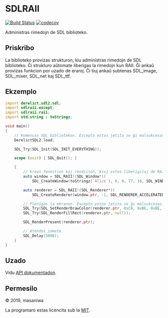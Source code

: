 # SDLRAII

[![Build Status](https://travis-ci.com/masaniwasdp/SDLRAII.svg?branch=master)](https://travis-ci.com/github/masaniwasdp/SDLRAII)
[![codecov](https://codecov.io/gh/masaniwasdp/SDLRAII/branch/master/graph/badge.svg)](https://codecov.io/gh/masaniwasdp/SDLRAII)

Administras rimedojn de SDL biblioteko.

## Priskribo

La biblioteko provizas strukturon, kiu administras rimedojn de SDL biblioteko.
Ĉi strukturo aŭtomate liberigas la rimedojn kun RAII.
Ĝi ankaŭ provizas funkcion por uzado de eraroj.
Ĉi tiuj ankaŭ subtenas SDL_image, SDL_mixer, SDL_net kaj SDL_ttf.

## Ekzemplo

``` d
import derelict.sdl2.sdl;
import sdlraii.except;
import sdlraii.raii;
import std.string : toStringz;

void main()
{
    // Komencas SDL bibliotekon. Escepto estas ĵetita se ĝi malsukcesas.
    DerelictSDL2.load;

    SDL_Try(SDL_Init(SDL_INIT_EVERYTHING));

    scope (exit) { SDL_Quit(); }

    {
        // Kreas fenestron kaj rendiston, kiuj estos liberigitaj de RAII.
        auto window = SDL_RAII!(SDL_Window*)(
            SDL_CreateWindow(toStringz(`Alice`), 0, 0, 77, 16, SDL_WINDOW_SHOWN));

        auto renderer = SDL_RAII!(SDL_Renderer*)(
            SDL_CreateRenderer(window.ptr, -1, SDL_RENDERER_ACCELERATED));

        // Plenigas la ekranon. Escepto estos ĵetita se ĝi malsukcesas.
        SDL_Try(SDL_SetRenderDrawColor(renderer.ptr, 0xC0, 0xBE, 0xBE, 0xEF));
        SDL_Try(SDL_RenderFillRect(renderer.ptr, null));

        SDL_RenderPresent(renderer.ptr);

        // Atendas iomete.
        SDL_Delay(5000);
    }
}
```

## Uzado

Vidu [API dokumentadon](https://masaniwasdp.github.io/SDLRAII).

## Permesilo

© 2019, masaniwa

La programaro estas licencita sub la [MIT](https://github.com/masaniwasdp/SDLRAII/blob/master/LICENCE).
